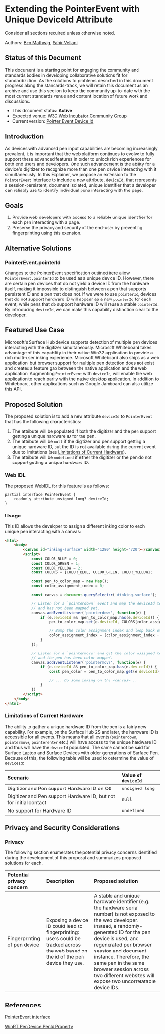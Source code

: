 # Extending the PointerEvent with Unique DeviceId Attribute

Consider all sections required unless otherwise noted.

Authors: [Ben Mathwig](https://github.com/bmathwig), [Sahir Vellani](https://github.com/sahirv)

## Status of this Document

This document is a starting point for engaging the community and standards bodies in developing collaborative solutions fit for standardization. As the solutions to problems described in this document progress along the standards-track, we will retain this document as an archive and use this section to keep the community up-to-date with the most current standards venue and content location of future work and discussions.

* This document status: **Active**
* Expected venue: [W3C Web Incubator Community Group](https://wicg.io/)
* Current version: [Pointer Event Device Id](https://github.com/MicrosoftEdge/MSEdgeExplainers/blob/main/PointerEventDeviceId/explainer.md)

## Introduction
As devices with advanced pen input capabilities are becoming increasingly prevalent, it is important that the web platform continues to evolve to fully support these advanced features in order to unlock rich experiences for both end users and developers. One such advancement is the ability for a device's digitizer to recognize more than one pen device interacting with it simultaneously. In this Explainer, we propose an extension to the `PointerEvent` interface to include a new attribute, `deviceId`, that represents a session-persistent, document isolated, unique identifier that a developer can reliably use to identify individual pens interacting with the page.

## Goals
1. Provide web developers with access to a reliable unique identifier for each pen interacting with a page.
1. Preserve the privacy and security of the end-user by preventing fingerprinting using this exension.

## Alternative Solutions
### PointerEvent.pointerId 
Changes to the PointerEvent specification outlined [here](https://github.com/w3c/pointerevents/commit/d5e6171c04d5fbb336220db1bfe39ee8d1321635) allow `PointerEvent.pointerId` to be used as a unique device ID. However, there are certain pen devices that do not yield a device ID from the hardware itself, making it impossible to distinguish between a pen that supports persistent ID and a pen that does not. If we were to use `pointerId`, devices that do not support hardware ID will appear as a new `pointerId` for each event, while pens that do support hardware ID will reuse a stable `pointerId`. By introducing `deviceId`, we can make this capability distinction clear to the developer.

## Featured Use Case
Microsoft's Surface Hub device supports detection of multiple pen devices interacting with the digitizer simultaneously. Microsoft Whiteboard takes advantage of this capability in their native Win32 application to provide a rich multi-user inking experience. Microsoft Whiteboard also ships as a web application, but browser support for multiple pen detection does not exist and creates a feature gap between the native application and the web application. Augmenting `PointerEvent` with `deviceId`,  will enable the web application to reach parity with the native desktop application. In addition to Whiteboard, other applications such as Google Jamboard can also utilize this API.

## Proposed Solution
The proposed solution is to add a new attribute `deviceId` to `PointerEvent` that has the following characteristics:

1. The attribute will be populated if both the digitizer and the pen support getting a unique hardware ID for the pen.
1. The attribute will be `null` if the digitizer and pen support getting a unique hardware ID, but the ID is not available during the current event due to limitations (see [Limitations of Current Hardware](#limitations-of-current-hardware)).
1. The attribute will be `undefined` if either the digitizer or the pen do not support getting a unique hardware ID.

### Web IDL
The proposed WebIDL for this feature is as follows:

```webidl
partial interface PointerEvent {
    readonly attribute unsigned long? deviceId;
}
```

### Usage

This ID allows the developer to assign a different inking color to each unique pen interacting with a canvas:
```html
<html>
    <body>
        <canvas id="inking-surface" width="1280" height="720"></canvas>
        <script>
            const COLOR_BLUE = 0;
            const COLOR_GREEN = 1;
            const COLOR_YELLOW = 2;
            const COLORS = [COLOR_BLUE, COLOR_GREEN, COLOR_YELLOW];

            const pen_to_color_map = new Map();
            const color_assignment_index = 0;

            const canvas = document.querySelector('#inking-surface');

            // Listen for a `pointerdown` event and map the deviceId to a color if it exists
            // and has not been mapped yet.
            canvas.addEventListener('pointerdown', function(e) {
                if (e.deviceId && !pen_to_color_map.has(e.deviceId)) {
                    pen_to_color_map.set(e.deviceId, COLORS[color_assignment_index]);

                    // Bump the color assignment index and loop back over if needed
                    color_assignment_index = (color_assignment_index + 1) % COLORS.length;
                }
            });

            // Listen for a `pointermove` and get the color assigned to this pen if deviceId exists
            // and the pen has been color mapped.
            canvas.addEventListener('pointermove', function(e) {
                if (e.deviceId && pen_to_color_map.has(e.deviceId)) {
                    const pen_color = pen_to_color_map.get(e.deviceId);

                    // ... Do some inking on the <canvas> ...
                }
            })
        </script>
    </body>
</html>
```

### Limitations of Current Hardware
The ability to gather a unique hardware ID from the pen is a fairly new capability. For example, on the Surface Hub 2S and later, the hardware ID is accessible for all events. This means that all events (`pointerdown`, `pointermove`, `pointerenter` etc.) will have access to the unique hardware ID and thus will have the `deviceId` populated. The same cannot be said for Surface Laptop and Surface Devices with older generations of Surface Pen. Because of this, the following table will be used to determine the value of `deviceId`:

| Scenario | Value of `deviceId` |
| :- | :- |
| Digitizer and Pen support Hardware ID on OS | `unsigned long` |
| Digitizer and Pen support Hardware ID, but not for initial contact | `null` |
| No support for Hardware ID | `undefined` |

## Privacy and Security Considerations
### Privacy
The following section enumerates the potential privacy concerns identified during the development of this proposal and summarizes proposed solutions for each.

| Potential privacy concern | Description | Proposed solution |
| :- | :- | :- |
| Fingerprinting of pen device | Exposing a device ID could lead to fingerprinting: users could be tracked across the web based on the id of the pen device they use. | A stable and unique hardware identifier (e.g. the hardware serial number) is not exposed to the web developer. Instead, a randomly-generated ID for the pen device is used, and regenerated per browser session and document instance. Therefore, the same pen in the same browser session across two different websites will expose two uncorrelatable device IDs.

## References
[PointerEvent interface](https://w3c.github.io/pointerevents/#pointerevent-interface)

[WinRT PenDevice.PenId Property](https://learn.microsoft.com/uwp/api/windows.devices.input.pendevice.penid?view=winrt-22000)
